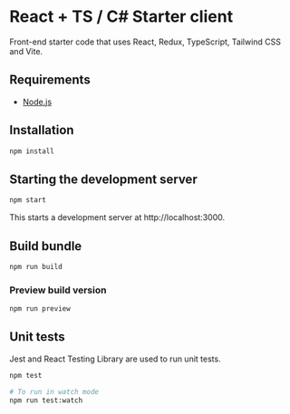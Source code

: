 # React + TS / C# Starter client

Front-end starter code that uses React, Redux, TypeScript, Tailwind CSS and Vite.

## Requirements
* [Node.js](https://nodejs.org/en/download/)

## Installation

```bash
npm install
```

## Starting the development server

```bash
npm start
```

This starts a development server at http://localhost:3000.

## Build bundle

```bash
npm run build
```

### Preview build version

```bash
npm run preview
```

## Unit tests

Jest and React Testing Library are used to run unit tests.

```bash
npm test

# To run in watch mode
npm run test:watch
```
